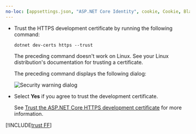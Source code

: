 ```yaml
---
no-loc: [appsettings.json, "ASP.NET Core Identity", cookie, Cookie, Blazor, "Blazor Server", "Blazor WebAssembly", "Identity", "Let's Encrypt", Razor, SignalR]
---
```

* Trust the HTTPS development certificate by running the following command:

  ```dotnetcli
  dotnet dev-certs https --trust
  ```
  
  The preceding command doesn't work on Linux. See your Linux distribution's documentation for trusting a certificate.

  The preceding command displays the following dialog:

  ![Security warning dialog](~/getting-started/_static/cert.png)

* Select **Yes** if you agree to trust the development certificate.

  See [Trust the ASP.NET Core HTTPS development certificate](xref:security/enforcing-ssl#trust-the-aspnet-core-https-development-certificate-on-windows-and-macos) for more information.
  
[!INCLUDE[trust FF](~/includes/trust-ff.md)]